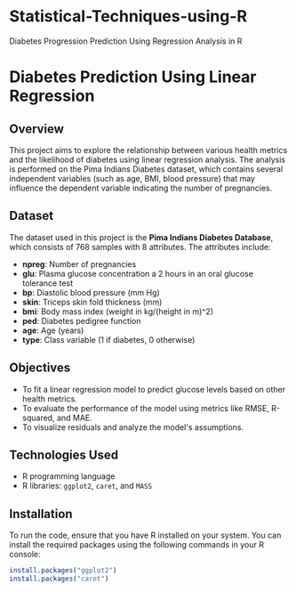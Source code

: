 # Statistical-Techniques-using-R
Diabetes Progression Prediction Using Regression Analysis in R

# Diabetes Prediction Using Linear Regression

## Overview
This project aims to explore the relationship between various health metrics and the likelihood of diabetes using linear regression analysis. The analysis is performed on the Pima Indians Diabetes dataset, which contains several independent variables (such as age, BMI, blood pressure) that may influence the dependent variable indicating the number of pregnancies.

## Dataset
The dataset used in this project is the **Pima Indians Diabetes Database**, which consists of 768 samples with 8 attributes. The attributes include:
- **npreg**: Number of pregnancies
- **glu**: Plasma glucose concentration a 2 hours in an oral glucose tolerance test
- **bp**: Diastolic blood pressure (mm Hg)
- **skin**: Triceps skin fold thickness (mm)
- **bmi**: Body mass index (weight in kg/(height in m)^2)
- **ped**: Diabetes pedigree function
- **age**: Age (years)
- **type**: Class variable (1 if diabetes, 0 otherwise)

## Objectives
- To fit a linear regression model to predict glucose levels based on other health metrics.
- To evaluate the performance of the model using metrics like RMSE, R-squared, and MAE.
- To visualize residuals and analyze the model's assumptions.

## Technologies Used
- R programming language
- R libraries: `ggplot2`, `caret`, and `MASS`

## Installation
To run the code, ensure that you have R installed on your system. You can install the required packages using the following commands in your R console:
```R
install.packages("ggplot2")
install.packages("caret")
